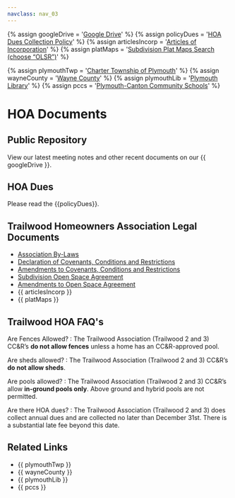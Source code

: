 ```yaml
---
navclass: nav_03
---
```


{% assign googleDrive    = '<a target="_blank" title="Our Google Drive" href="https://drive.google.com/drive/folders/0Byd7ttCcQ-aQWHdKM1RsQTRnZTA?usp=sharing">Google Drive</a>' %}
{% assign policyDues     = '<a target="_blank" title="Link to Policy Letter" href="documents/dues-collection-policy.pdf">HOA Dues Collection Policy</a>' %}
{% assign articlesIncorp = '<a target="_blank" title="State of Michigan website" href="https://cofs.lara.state.mi.us/CorpWeb/CorpSearch/CorpSummary.aspx?token=nBxILn58HwVtv4JMRDwTm1cWblopjmzIgq3FCQzRMH7Z0mRAdeXC1AVATkaK0Jzoj5abe/vuGGht50MgU69hLLrTytBpPlyT6nPq9mtBYi09kDVBtFq4KNAd11gwyjNazJnQMPEF7N87R0XxKsXvIeeWtMYoe1O5dZSJzrRNom4qAkGY85SNFw50ZUF3soAj9JyX5G7HeOlGdvPwRJ+xp6Lxsiz20cLTG+UQ+JqrO42XSGOODSF9ZwrllNh0RC9BADssyXtQe/sTCGjZwp44Ouwq1r0AnNrgms9e2kcbqarm4QK1lEctgFfEuwhyMP5GNdLQawdTc55mB8mWFJ0xItjj/Mh8oe0z">Articles of Incorporation</a>' %}
{% assign platMaps       = '<a target="_blank" title="State of Michigan website" href="https://aca-prod.accela.com/LARA/Default.aspx">Subdivision Plat Maps Search (choose “OLSR”)</a>' %}

{% assign plymouthTwp = '<a target="_blank" title="" href="http://www.plymouthtwp.org/">Charter Township of Plymouth</a>' %}
{% assign wayneCounty = '<a target="_blank" title="" href="http://www.waynecounty.com/">Wayne County</a>' %}
{% assign plymouthLib = '<a target="_blank" title="" href="http://www.plymouthlibrary.org/">Plymouth Library</a>' %}
{% assign pccs        = '<a target="_blank" title="" href="https://www.pccsk12.com/">Plymouth-Canton Community Schools</a>' %}

  [1]: /bylaws.html "Page on this sit with by-laws"
  [2]: /documents/covenants.pdf "PDF Document"
  [3]: /documents/covenants-amendments.pdf "PDF Document"
  [4]: /documents/open-space-agreement.pdf "PDF Document"
  [5]: /documents/open-space-amendments.pdf "PDF Document"


# HOA Documents

## Public Repository

View our latest meeting notes and other recent documents on our {{ googleDrive }}.


## HOA Dues

Please read the {{policyDues}}.


## Trailwood Homeowners Association Legal Documents

- [Association By-Laws][1]
- [Declaration of Covenants, Conditions and Restrictions][2]
- [Amendments to Covenants, Conditions and Restrictions][3]
- [Subdivision Open Space Agreement][4]
- [Amendments to Open Space Agreement][5]
- {{ articlesIncorp }}
- {{ platMaps }}


## Trailwood HOA FAQ's

Are Fences Allowed?
: The Trailwood Association (Trailwood 2 and 3) CC&R’s **do not allow fences** unless a home has an CC&R-approved pool.


Are sheds allowed?
: The Trailwood Association (Trailwood 2 and 3) CC&R’s **do not allow sheds**.


Are pools allowed?
: The Trailwood Association (Trailwood 2 and 3) CC&R’s allow **in-ground pools only**. Above ground and hybrid pools are not permitted.

Are there HOA dues?
: The Trailwood Association (Trailwood 2 and 3) does collect annual dues and are collected no later than December 31st. There is a substantial late fee beyond this date.


## Related Links

- {{ plymouthTwp }}
- {{ wayneCounty }}
- {{ plymouthLib }}
- {{ pccs }}
